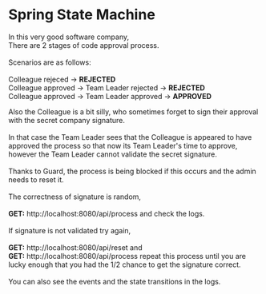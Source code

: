 # Spring State Machine

In this very good software company, <br/>
There are 2 stages of code approval process. <br/><br/>
Scenarios are as follows: <br/><br/>
Colleague rejeced -> **REJECTED** <br/>
Colleague approved -> Team Leader rejected -> **REJECTED** <br/>
Colleague approved ->  Team Leader approved -> **APPROVED** <br/>

Also the Colleague is a bit silly, who sometimes forget to sign their approval with the secret company
signature. <br/> <br/>
In that case the Team Leader sees that the Colleague is appeared to have approved the process so that now its Team
Leader's time
to approve, however the Team Leader cannot validate the secret signature. <br/><br/>
Thanks to Guard, the process is being blocked if this occurs and the admin needs to reset it. <br/><br/>
The correctness of signature is random, <br/><br/>
**GET:** http://localhost:8080/api/process and check the logs. <br/><br/>
If signature is not validated try again, <br/><br/>
**GET:** http://localhost:8080/api/reset and<br/>
**GET:** http://localhost:8080/api/process repeat this process until you are lucky enough that you had the 1/2 chance to
get
the signature correct. <br/><br/>
You can also see the events and the state transitions in the logs. 
